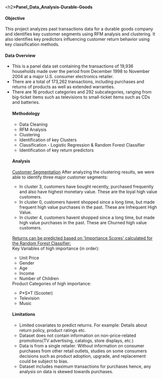 <h2<b>>Panel_Data_Analysis-Durable-Goods</b></h2>

<h4><b>Objective</b></h4>
This project analyzes past transactions data for a durable goods company and identifies key customer segments using RFM analysis and clustering. It also identifies key predictors influencing customer return behavior using key classification methods.

<h4><b>Data Overview</b></h4>
<ul>
<li>This is a panel data set containing the transactions of 19,936 households made over the period from December 1998 to November 2004 at a major U.S. consumer electronics retailer.</li>
<li>There are a total of 173,262 transactions, including purchases and returns of products as well as extended warranties.</li>
<li>There are 16 product categories and 292 subcategories, ranging from big-ticket items such as televisions to small-ticket items such as CDs and batteries.</li>

<h4><b>Methodology</b></h4>
<ul>
<li>Data Cleaning</li>
<li>RFM Analysis</li>
<li>Clustering</li>
<li>Identification of key Clusters</li>
<li>Classification - Logistic Regression & Random Forest Classifier</li>
<li>Identification of key return predictors</li>
</ul>

<h4><b>Analysis</b></h4>
<u>Customer Segmentation</u>
After analyzing the clustering results, we were able to identify three major customer segments:
<ul>
<li>In cluster 3, customers have bought recently, purchased frequently and also have highest monetary value. These are the loyal high value customers.</li>
<li>In cluster 0, customers havent shopped since a long time, but made frequent high value purchases in the past. These are Infrequent High Value.</li>
<li>In cluster 4, customers havent shopped since a long time, but made high value purchases in the past. These are Churned high value customers.</li>
</ul><br>
<u>Returns can be predicted based on 'Importance Scores' calculated for the Random Forest Classifier:</u><br>
Key Variables of high importance (in order):
<ul>
<li>Unit Price</li>
<li>Gender</li>
<li>Age</li>
<li>Income</li>
<li>Number of Children</li>
</ul>
Product Categories of high importance:
<ul>
<li>P*S*T (Scooter)</li>
<li>Television</li>
<li>Music</li>
</ul>

<h4><b>Limitations</b></h4>
<ul>
<li>Limited covariates to predict returns. For example: Details about return policy, product ratings etc.</li>
<li>Dataset does not contain information on non-price-related promotions(TV advertising, catalogs, store displays, etc.)</li>
<li>Data is from a single retailer. Without information on consumer purchases from other retail outlets, studies on some consumers decisions such as product adoption, upgrade, and replacement could be subject to bias.</li>
<li>Dataset includes maximum transactions for purchases hence, any analysis on data is skewed towards purchases.</li>
</ul>
